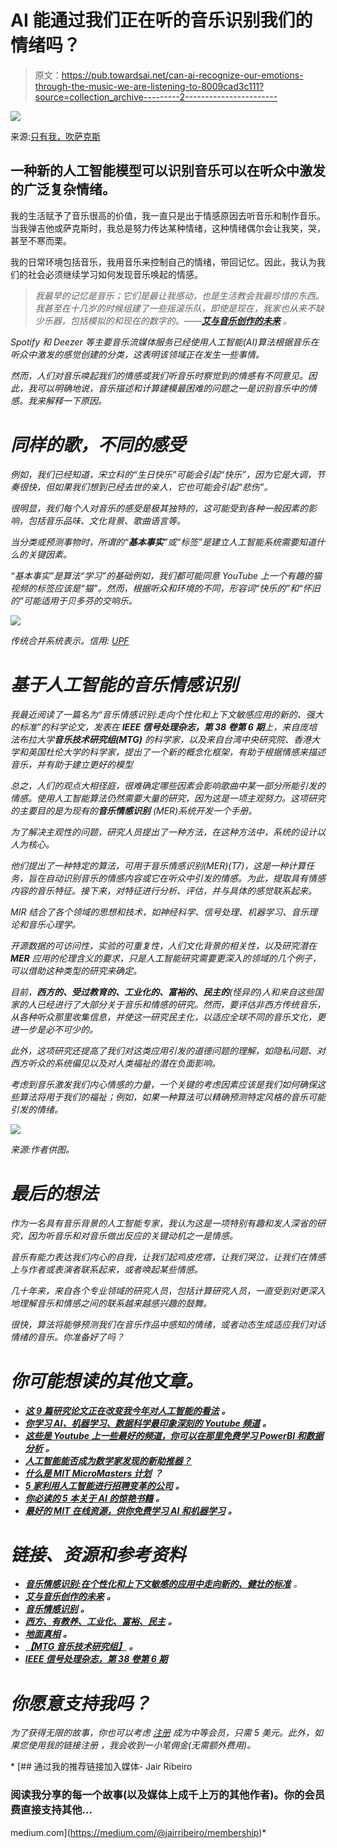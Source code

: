 # AI 能通过我们正在听的音乐识别我们的情绪吗？

> 原文：<https://pub.towardsai.net/can-ai-recognize-our-emotions-through-the-music-we-are-listening-to-8009cad3c111?source=collection_archive---------2----------------------->

![](img/c0f90434ef257ee4a2c4a075706a3afa.png)

来源:[只有我，吹萨克斯](https://photos.app.goo.gl/HCqUnq3qPnzQK9d58)

## 一种新的人工智能模型可以识别音乐可以在听众中激发的广泛复杂情绪。

我的生活赋予了音乐很高的价值，我一直只是出于情感原因去听音乐和制作音乐。当我弹吉他或萨克斯时，我总是努力传达某种情绪，这种情绪偶尔会让我笑，哭，甚至不寒而栗。

我的日常环境包括音乐，我用音乐来控制自己的情绪，带回记忆。因此，我认为我们的社会必须继续学习如何发现音乐唤起的情感。

> *我最早的记忆是音乐；它们是最让我感动，也是生活教会我最珍惜的东西。我甚至在十几岁的时候组建了一些摇滚乐队，即使是现在，我家也从来不缺少乐器，包括模拟的和现在的数字的。*——*[**艾与音乐创作的未来**](https://ai.plainenglish.io/ai-and-the-future-of-music-creation-4518070b8647) 。*

*Spotify 和 Deezer 等主要音乐流媒体服务已经使用人工智能(AI)算法根据音乐在听众中激发的感觉创建的分类，这表明该领域正在发生一些事情。*

*然而，人们对音乐唤起我们的情感或我们听音乐时察觉到的情感有不同意见。因此，我可以明确地说，音乐描述和计算建模最困难的问题之一是识别音乐中的情感。我来解释一下原因。*

# *同样的歌，不同的感受*

*例如，我们已经知道，宋立科的“生日快乐”可能会引起“快乐”，因为它是大调，节奏很快，但如果我们想到已经去世的亲人，它也可能会引起“悲伤”。*

*很明显，我们每个人对音乐的感受是极其独特的，这可能受到各种一般因素的影响，包括音乐品味、文化背景、歌曲语言等。*

*当分类或预测事物时，所谓的“**基本事实**”或“标签”是建立人工智能系统需要知道什么的关键因素。*

*“基本事实”是算法“学习”的基础例如，我们都可能同意 YouTube 上一个有趣的猫视频的标签应该是“猫”。然而，根据听众和环境的不同，形容词“快乐的”和“怀旧的”可能适用于贝多芬的交响乐。*

*![](img/e6dc80577bfcc08b099992ac9c219e39.png)*

*传统合并系统表示。信用: [UPF](https://www.upf.edu/)*

# *基于人工智能的音乐情感识别*

*我最近阅读了一篇名为“音乐情感识别:走向个性化和上下文敏感应用的新的、强大的标准”的科学论文，发表在 **IEEE 信号处理杂志，第 38 卷第 6 期**上，来自庞培法布拉大学**音乐技术研究组(MTG)** 的科学家，以及来自台湾中央研究院、香港大学和英国杜伦大学的科学家，提出了一个新的概念化框架，有助于根据情感来描述音乐，并有助于建立更好的模型*

*总之，人们的观点大相径庭，很难确定哪些因素会影响歌曲中某一部分所能引发的情感。使用人工智能算法仍然需要大量的研究，因为这是一项主观努力。这项研究的主要目的是为现有的**音乐情感识别** (MER)系统开发一个手册。*

*为了解决主观性的问题，研究人员提出了一种方法，在这种方法中，系统的设计以人为核心。*

*他们提出了一种特定的算法，可用于音乐情感识别(MER)(T7)，这是一种计算任务，旨在自动识别音乐的情感内容或它在听众中引发的情感。为此，提取具有情感内容的音乐特征。接下来，对特征进行分析、评估，并与具体的感觉联系起来。*

*MIR 结合了各个领域的思想和技术，如神经科学、信号处理、机器学习、音乐理论和音乐心理学。*

*开源数据的可访问性，实验的可重复性，人们文化背景的相关性，以及研究潜在 **MER** 应用的伦理含义的要求，只是人工智能研究需要更深入的领域的几个例子，可以借助这种类型的研究来确定。*

*目前，**西方的、受过教育的、工业化的、富裕的、民主的**(怪异的)人和来自这些国家的人已经进行了大部分关于音乐和情感的研究。然而，要评估非西方传统音乐，从各种听众那里收集信息，并使这一研究民主化，以适应全球不同的音乐文化，更进一步是必不可少的。*

*此外，这项研究还提高了我们对这类应用引发的道德问题的理解，如隐私问题、对西方听众的系统偏见以及对人类福祉的潜在负面影响。*

*考虑到音乐激发我们内心情感的力量，一个关键的考虑因素应该是我们如何确保这些算法将用于我们的福祉；例如，如果一种算法可以精确预测特定风格的音乐可能引发的情绪。*

*![](img/6b8a8582eb295269a65f74188c8db5e2.png)*

*来源:作者供图。*

# *最后的想法*

*作为一名具有音乐背景的人工智能专家，我认为这是一项特别有趣和发人深省的研究，因为听音乐和对音乐做出反应的关键动机之一是情感。*

*音乐有能力表达我们内心的自我，让我们起鸡皮疙瘩，让我们哭泣，让我们在情感上与作者或表演者联系起来，或者唤起某些情感。*

*几十年来，来自各个专业领域的研究人员，包括计算研究人员，一直受到对更深入地理解音乐和情感之间的联系越来越感兴趣的鼓舞。*

*很快，算法将能够预测我们在音乐作品中感知的情绪，或者动态生成适应我们对话情绪的音乐。你准备好了吗？*

# *你可能想读的其他文章。*

*   *[**这 9 篇研究论文正在改变我今年对人工智能的看法**](https://medium.com/illumination/these-9-research-papers-are-changing-how-i-see-artificial-intelligence-this-year-cd8ba548f785) **。***
*   *[**你学习 AI、机器学习、数据科学最印象深刻的 Youtube 频道**](https://medium.com/p/486c1b41b92a) **。***
*   *[**这些是 Youtube 上一些最好的频道，你可以在那里免费学习 PowerBI 和数据分析**](https://medium.com/p/8f8eb434b48d) **。***
*   *[**人工智能能否成为数学家发现的新助推器？**](https://medium.com/tech-cult-heartbeat/can-artificial-intelligence-be-a-new-booster-for-mathematicians-discoveries-7369a8c43a36)*
*   *[**什么是 MIT MicroMasters 计划**](https://medium.com/p/ed090ed55288) **？***
*   *[**5 家利用人工智能进行招聘变革的公司**](https://medium.com/p/9a70986c7a7e) **。***
*   *[**你必读的 5 本关于 AI 的惊艳书籍**](https://medium.com/p/4db9646e0807) **。***
*   *[**最好的 MIT 在线资源，供你免费学习 AI 和机器学习**](https://medium.com/p/d3ba1e50f436) **。***

# *链接、资源和参考资料*

*   *[**音乐情感识别:在个性化和上下文敏感的应用中走向新的、健壮的标准**](https://ieeexplore.ieee.org/document/9591555) 。*
*   *[**艾与音乐创作的未来**](https://ai.plainenglish.io/ai-and-the-future-of-music-creation-4518070b8647) **。***
*   *[**音乐情感识别**](https://khushalii.medium.com/multi-modal-music-emotion-recognition-6b8f358d9c3) **。***
*   *[**西方、有教养、工业化、富裕、民主**](https://www.theatlantic.com/daily-dish/archive/2010/10/western-educated-industrialized-rich-and-democratic/181667/) **。***
*   *[**地面真相**](https://www.dominodatalab.com/data-science-dictionary/ground-truth#:~:text=Ground%20truth%20in%20machine%20learning%20refers%20to%20the%20reality%20you,model%20with%20a%20labeled%20dataset.) **。***
*   *[**【MTG 音乐技术研究组】**](https://www.upf.edu/web/mtg) **。***
*   *[**IEEE 信号处理杂志，第 38 卷第 6 期**](https://ieeexplore.ieee.org/xpl/tocresult.jsp?isnumber=9591543)*

# *你愿意支持我吗？*

**为了获得无限的故事，你也可以考虑* [*注册*](https://medium.com/@jairribeiro/membership) *成为中等会员，只需 5 美元。此外，如果您使用我的链接注册* *，我会收到一小笔佣金(无需额外费用)。**

*[](https://medium.com/@jairribeiro/membership) [## 通过我的推荐链接加入媒体- Jair Ribeiro

### 阅读我分享的每一个故事(以及媒体上成千上万的其他作者)。你的会员费直接支持其他…

medium.com](https://medium.com/@jairribeiro/membership)*